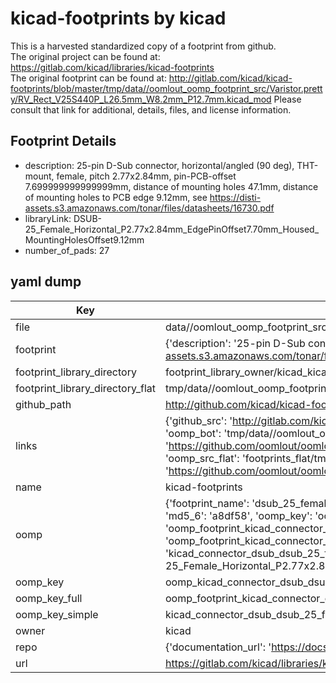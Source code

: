 # kicad-footprints by kicad  
This is a harvested standardized copy of a footprint from github.  
The original project can be found at:  
https://gitlab.com/kicad/libraries/kicad-footprints  
The original footprint can be found at:
http://gitlab.com/kicad/kicad-footprints/blob/master/tmp/data//oomlout_oomp_footprint_src/Varistor.pretty/RV_Rect_V25S440P_L26.5mm_W8.2mm_P12.7mm.kicad_mod
Please consult that link for additional, details, files, and license information.  
## Footprint Details
* description: 25-pin D-Sub connector, horizontal/angled (90 deg), THT-mount, female, pitch 2.77x2.84mm, pin-PCB-offset 7.699999999999999mm, distance of mounting holes 47.1mm, distance of mounting holes to PCB edge 9.12mm, see https://disti-assets.s3.amazonaws.com/tonar/files/datasheets/16730.pdf  
* libraryLink: DSUB-25_Female_Horizontal_P2.77x2.84mm_EdgePinOffset7.70mm_Housed_MountingHolesOffset9.12mm  
* number_of_pads: 27  
## yaml dump  
| Key | Value |  
| --- | --- |  
| file | data//oomlout_oomp_footprint_src/kicad-footprints/Connector_Dsub.pretty/DSUB-25_Female_Horizontal_P2.77x2.84mm_EdgePinOffset7.70mm_Housed_MountingHolesOffset9.12mm.kicad_mod |  
| footprint | {'description': '25-pin D-Sub connector, horizontal/angled (90 deg), THT-mount, female, pitch 2.77x2.84mm, pin-PCB-offset 7.699999999999999mm, distance of mounting holes 47.1mm, distance of mounting holes to PCB edge 9.12mm, see https://disti-assets.s3.amazonaws.com/tonar/files/datasheets/16730.pdf', 'libraryLink': 'DSUB-25_Female_Horizontal_P2.77x2.84mm_EdgePinOffset7.70mm_Housed_MountingHolesOffset9.12mm', 'number_of_pads': 27} |  
| footprint_library_directory | footprint_library_owner/kicad_kicad-footprints/ |  
| footprint_library_directory_flat | tmp/data//oomlout_oomp_footprint_src/footprints_flat/kicad_connector_dsub_dsub_25_female_horizontal_p2_77x2_84mm_edgepinoffset7_70mm_housed_mountingholesoffset9_12mm/working |  
| github_path | http://github.com/kicad/kicad-footprints/blob/master/tmp/data//oomlout_oomp_footprint_src/Connector_Dsub.pretty/DSUB-25_Female_Horizontal_P2.77x2.84mm_EdgePinOffset7.70mm_Housed_MountingHolesOffset9.12mm.kicad_mod |  
| links | {'github_src': 'http://gitlab.com/kicad/kicad-footprints/blob/master/tmp/data//oomlout_oomp_footprint_src/Varistor.pretty/RV_Rect_V25S440P_L26.5mm_W8.2mm_P12.7mm.kicad_mod', 'github_src_repo': 'https://gitlab.com/kicad/libraries/kicad-footprints', 'oomp_bot': 'tmp/data//oomlout_oomp_footprint_src/footprints/kicad_connector_dsub_dsub_25_female_horizontal_p2_77x2_84mm_edgepinoffset7_70mm_housed_mountingholesoffset9_12mm/working', 'oomp_bot_github': 'https://github.com/oomlout/oomlout_oomp_footprint_bot/tree/main/tmp/data//oomlout_oomp_footprint_src/footprints/kicad_connector_dsub_dsub_25_female_horizontal_p2_77x2_84mm_edgepinoffset7_70mm_housed_mountingholesoffset9_12mm/working', 'oomp_src_flat': 'footprints_flat/tmp/data//oomlout_oomp_footprint_src/footprints_flat/kicad_connector_dsub_dsub_25_female_horizontal_p2_77x2_84mm_edgepinoffset7_70mm_housed_mountingholesoffset9_12mm/working', 'oomp_src_flat_github': 'https://github.com/oomlout/oomlout_oomp_footprint_src/tree/main/tmp/data//oomlout_oomp_footprint_src/footprints_flat/kicad_connector_dsub_dsub_25_female_horizontal_p2_77x2_84mm_edgepinoffset7_70mm_housed_mountingholesoffset9_12mm/working'} |  
| name | kicad-footprints |  
| oomp | {'footprint_name': 'dsub_25_female_horizontal_p2_77x2_84mm_edgepinoffset7_70mm_housed_mountingholesoffset9_12mm', 'library_name': 'connector_dsub', 'md5': 'a8df585c71050b6780a62689d17eff8b', 'md5_10': 'a8df585c71', 'md5_5': 'a8df5', 'md5_6': 'a8df58', 'oomp_key': 'oomp_kicad_connector_dsub_dsub_25_female_horizontal_p2_77x2_84mm_edgepinoffset7_70mm_housed_mountingholesoffset9_12mm', 'oomp_key_extra': 'oomp_footprint_kicad_connector_dsub_dsub_25_female_horizontal_p2_77x2_84mm_edgepinoffset7_70mm_housed_mountingholesoffset9_12mm', 'oomp_key_full': 'oomp_footprint_kicad_connector_dsub_dsub_25_female_horizontal_p2_77x2_84mm_edgepinoffset7_70mm_housed_mountingholesoffset9_12mm_a8df58', 'oomp_key_simple': 'kicad_connector_dsub_dsub_25_female_horizontal_p2_77x2_84mm_edgepinoffset7_70mm_housed_mountingholesoffset9_12mm', 'original_filename': 'data//oomlout_oomp_footprint_src/kicad-footprints/Connector_Dsub.pretty/DSUB-25_Female_Horizontal_P2.77x2.84mm_EdgePinOffset7.70mm_Housed_MountingHolesOffset9.12mm.kicad_mod', 'owner_name': 'kicad'} |  
| oomp_key | oomp_kicad_connector_dsub_dsub_25_female_horizontal_p2_77x2_84mm_edgepinoffset7_70mm_housed_mountingholesoffset9_12mm |  
| oomp_key_full | oomp_footprint_kicad_connector_dsub_dsub_25_female_horizontal_p2_77x2_84mm_edgepinoffset7_70mm_housed_mountingholesoffset9_12mm |  
| oomp_key_simple | kicad_connector_dsub_dsub_25_female_horizontal_p2_77x2_84mm_edgepinoffset7_70mm_housed_mountingholesoffset9_12mm |  
| owner | kicad |  
| repo | {'documentation_url': 'https://docs.github.com/rest/repos/repos#get-a-repository', 'message': 'Not Found'} |  
| url | https://gitlab.com/kicad/libraries/kicad-footprints |  

